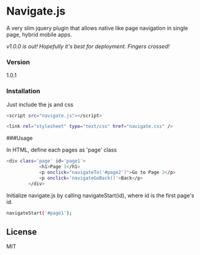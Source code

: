 # Navigate.js
A very slim jquery plugin that allows native like page navigation in single page, hybrid mobile apps.

*v1.0.0 is out! Hopefully it's best for deployment. Fingers crossed!*

### Version
1.0.1

### Installation

Just include the js and css

```sh
<script src="navigate.js"></script>
```
```sh
<link rel="stylesheet" type="text/css" href="navigate.css" />
```

###Usage

In HTML, define each pages as 'page' class

```sh
<div class='page' id='page1'>
            <h1>Page 1</h1>
            <p onclick="navigateTo('#page2')">Go to Page 2</p>
            <p onclick='navigateGoBack()'>Back</p>
        </div>
```        

Initialize navigate.js by calling navigateStart(id), where id is the first page's id.

```sh
navigateStart('#page1');
```

License
----

MIT
